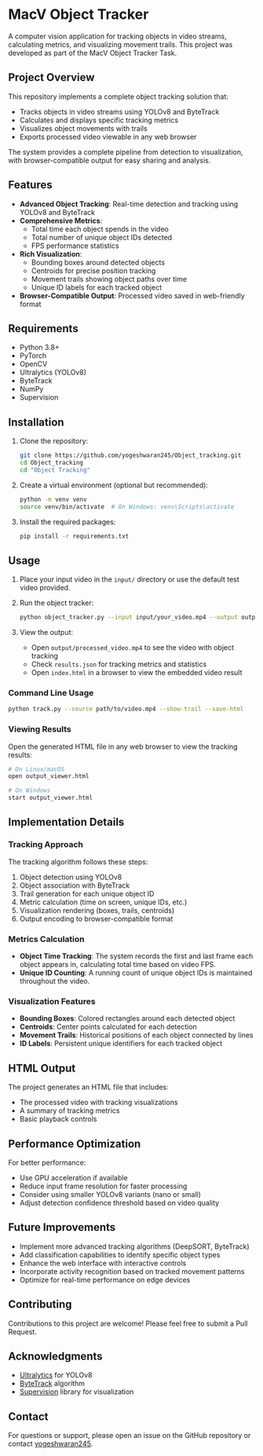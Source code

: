 # MacV Object Tracker

A computer vision application for tracking objects in video streams, calculating metrics, and visualizing movement trails. This project was developed as part of the MacV Object Tracker Task.


## Project Overview

This repository implements a complete object tracking solution that:
- Tracks objects in video streams using YOLOv8 and ByteTrack
- Calculates and displays specific tracking metrics
- Visualizes object movements with trails
- Exports processed video viewable in any web browser

The system provides a complete pipeline from detection to visualization, with browser-compatible output for easy sharing and analysis.

## Features

- **Advanced Object Tracking**: Real-time detection and tracking using YOLOv8 and ByteTrack
- **Comprehensive Metrics**:
  - Total time each object spends in the video
  - Total number of unique object IDs detected
  - FPS performance statistics
- **Rich Visualization**:
  - Bounding boxes around detected objects
  - Centroids for precise position tracking
  - Movement trails showing object paths over time
  - Unique ID labels for each tracked object
- **Browser-Compatible Output**: Processed video saved in web-friendly format

## Requirements

- Python 3.8+
- PyTorch
- OpenCV
- Ultralytics (YOLOv8)
- ByteTrack
- NumPy
- Supervision

## Installation

1. Clone the repository:
   ```bash
   git clone https://github.com/yogeshwaran245/Object_tracking.git
   cd Object_tracking
   cd "Object Tracking"
   ```

2. Create a virtual environment (optional but recommended):
   ```bash
   python -m venv venv
   source venv/bin/activate  # On Windows: venv\Scripts\activate
   ```

3. Install the required packages:
   ```bash
   pip install -r requirements.txt
   ```

## Usage

1. Place your input video in the `input/` directory or use the default test video provided.

2. Run the object tracker:
   ```bash
   python object_tracker.py --input input/your_video.mp4 --output output/processed_video.mp4
   ```

3. View the output:
   - Open `output/processed_video.mp4` to see the video with object tracking
   - Check `results.json` for tracking metrics and statistics
   - Open `index.html` in a browser to view the embedded video result

### Command Line Usage

```bash
python track.py --source path/to/video.mp4 --show-trail --save-html
```

### Viewing Results

Open the generated HTML file in any web browser to view the tracking results:

```bash
# On Linux/macOS
open output_viewer.html

# On Windows
start output_viewer.html
```

## Implementation Details

### Tracking Approach

The tracking algorithm follows these steps:
1. Object detection using YOLOv8
2. Object association with ByteTrack
3. Trail generation for each unique object ID
4. Metric calculation (time on screen, unique IDs, etc.)
5. Visualization rendering (boxes, trails, centroids)
6. Output encoding to browser-compatible format

### Metrics Calculation

- **Object Time Tracking**: The system records the first and last frame each object appears in, calculating total time based on video FPS.
- **Unique ID Counting**: A running count of unique object IDs is maintained throughout the video.

### Visualization Features

- **Bounding Boxes**: Colored rectangles around each detected object
- **Centroids**: Center points calculated for each detection
- **Movement Trails**: Historical positions of each object connected by lines
- **ID Labels**: Persistent unique identifiers for each tracked object


## HTML Output

The project generates an HTML file that includes:
- The processed video with tracking visualizations
- A summary of tracking metrics
- Basic playback controls

## Performance Optimization

For better performance:
- Use GPU acceleration if available
- Reduce input frame resolution for faster processing
- Consider using smaller YOLOv8 variants (nano or small)
- Adjust detection confidence threshold based on video quality
  
## Future Improvements

- Implement more advanced tracking algorithms (DeepSORT, ByteTrack)
- Add classification capabilities to identify specific object types
- Enhance the web interface with interactive controls
- Incorporate activity recognition based on tracked movement patterns
- Optimize for real-time performance on edge devices
  
## Contributing

Contributions to this project are welcome! Please feel free to submit a Pull Request.

## Acknowledgments

- [Ultralytics](https://github.com/ultralytics/ultralytics) for YOLOv8
- [ByteTrack](https://github.com/ifzhang/ByteTrack) algorithm
- [Supervision](https://github.com/roboflow/supervision) library for visualization

## Contact

For questions or support, please open an issue on the GitHub repository or contact [yogeshwaran245](https://github.com/yogeshwaran245).
